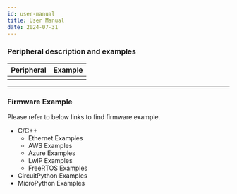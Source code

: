 ```yaml
---
id: user-manual
title: User Manual
date: 2024-07-31
---
```



### Peripheral description and examples


| Peripheral | Example     | 
| ---------- | ----------- | 
|     |  | 

-------------------

### Firmware Example 
Please refer to below links to find firmware example.

- C/C++
  - Ethernet Examples
  - AWS Examples
  - Azure Examples
  - LwIP Examples
  - FreeRTOS Examples
- CircuitPython Examples
- MicroPython Examples






